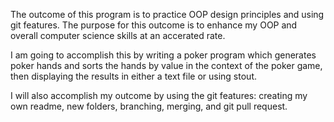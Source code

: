 The outcome of this program is to practice OOP design principles and using git features. The purpose for this outcome is to enhance my OOP and overall computer science skills at an accerated rate. 

I am going to accomplish this by writing a poker program which generates poker hands and sorts the hands by value in the context of the poker game, then displaying the results in either a text file or using stout.

I will also accomplish my outcome by using the git features: creating my own readme, new folders, branching,
merging, and git pull request.


